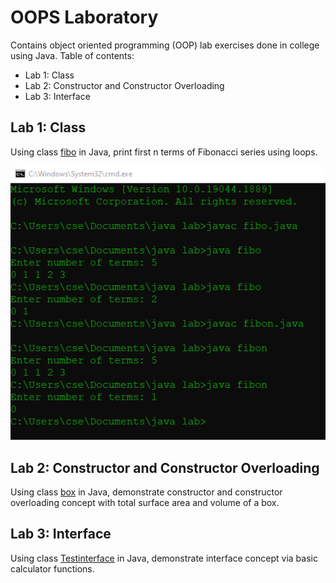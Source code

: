 # OOPS Laboratory
Contains object oriented programming (OOP) lab exercises done in college using Java. Table of contents:
- Lab 1: Class
- Lab 2: Constructor and Constructor Overloading
- Lab 3: Interface


## Lab 1: Class 
Using class [fibo](https://github.com/Samuela31/OOPS-Laboratory/blob/main/fibo.java) in Java, print first n terms of Fibonacci series using loops.

![op1](https://github.com/Samuela31/OOPS-Laboratory/blob/main/oops%20lab%201%20output.png)

## Lab 2: Constructor and Constructor Overloading
Using class [box](https://github.com/Samuela31/OOPS-Laboratory/blob/main/box.java) in Java, demonstrate constructor and constructor overloading concept with total surface area and volume of a box. 

## Lab 3: Interface
Using class [Testinterface](https://github.com/Samuela31/OOPS-Laboratory/blob/main/Testinterface.java) in Java, demonstrate interface concept via basic calculator functions. 
